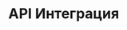 # API Интеграция

<swagger-ui src="https://raw.githubusercontent.com/mariashapoval/Otus/main/docs/assets/swagger.yaml" />

